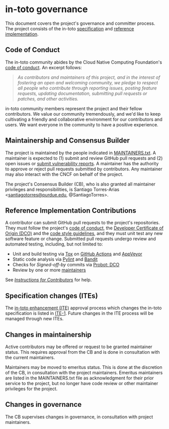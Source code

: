 # in-toto governance
This document covers the project's governance and committer process.  The
project consists of the in-toto
[specification](https://github.com/in-toto/docs) and
[reference implementation](https://github.com/in-toto/in-toto).

## Code of Conduct

The in-toto community abides by the Cloud Native Computing Foundation's [code of conduct](/CODE-OF-CONDUCT.md). An excerpt follows:

> _As contributors and maintainers of this project, and in the interest of fostering an open and
> welcoming community, we pledge to respect all people who contribute through reporting issues,
> posting feature requests, updating documentation, submitting pull requests or patches, and other
> activities._

in-toto community members represent the project and their fellow contributors. We value our 
community tremendously, and we'd like to keep cultivating a friendly and collaborative environment 
for our contributors and users. We want everyone in the community to have a positive experience.


## Maintainership and Consensus Builder
The project is maintained by the people indicated in
[MAINTAINERS.txt](MAINTAINERS.txt).  A maintainer is expected to (1) submit and
review GitHub pull requests and (2) open issues or [submit vulnerability
reports](https://github.com/in-toto/in-toto#security-issues-and-bugs).
A maintainer has the authority to approve or reject pull requests submitted by
contributors.  Any maintainer may also interact with the CNCF on behalf of the
project.  

The project's Consensus Builder (CB), who is also granted all maintainer 
privileges and responsibilities, is Santiago Torres-Arias 
<santiagotorres@purdue.edu, @SantiagoTorres>.


## Reference Implementation Contributions
A contributor can submit GitHub pull requests to the project's repositories.
They must follow the project's [code of
conduct](CODE-OF-CONDUCT.md), the [Developer Certificate of
Origin (DCO)](https://developercertificate.org/) and the [code style
guidelines](https://github.com/secure-systems-lab/code-style-guidelines), and
they must unit test any new software feature or change.  Submitted pull
requests undergo review and automated testing, including, but not limited to:

* Unit and build testing via [Tox](https://tox.readthedocs.io/en/latest/) on
[GitHub Actions](https://github.com/in-toto/in-toto/actions) and
[AppVeyor](https://ci.appveyor.com/project/in-toto/in-toto)
* Static code analysis via [Pylint](https://www.pylint.org/) and
[Bandit](https://wiki.openstack.org/wiki/Security/Projects/Bandit)
* Checks for *Signed-off-by* commits via [Probot: DCO](https://probot.github.io/apps/dco/)
* Review by one or more [maintainers](MAINTAINERS.txt)

See [*Instructions for
Contributors*](https://github.com/in-toto/in-toto#instructions-for-contributors)
for help.

## Specification changes (ITEs) 
The [in-toto enhancement (ITE)](https://github.com/in-toto/ITE) approval process which 
changes the in-toto specification is listed in 
[ITE-1](https://github.com/in-toto/ITE/blob/master/ITE/1/README.adoc_).  Future
changes in the ITE process will be managed through new ITEs.

## Changes in maintainership
Active contributors may be offered or request to be granted maintainer status.
This requires approval from the CB and is done in consultation with the
current maintainers.

Maintainers may be moved to emeritus status.  This is done at the discretion of 
the CB, in consultation with the project maintainers.  Emeritus maintainers are 
listed in the MAINTAINERS.txt file as acknowledgment for their prior service to 
the project, but no longer have code review or other maintainer privileges for 
the project.

## Changes in governance
The CB supervises changes in governance, in consultation with project maintainers.
